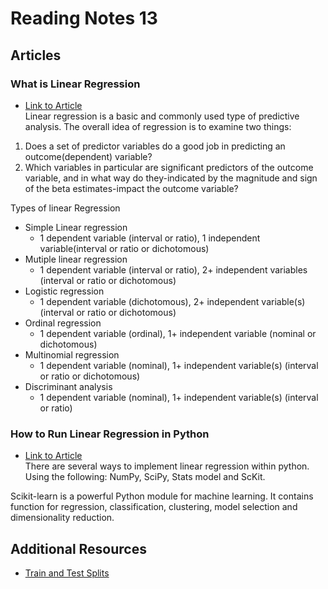 # Reading Notes 13  

## Articles  

### What is Linear Regression  
* [Link to Article](https://www.statisticssolutions.com/what-is-linear-regression/)  
Linear regression is a basic and commonly used type of predictive analysis. The overall idea of regression is to examine two things:  
1. Does a set of predictor variables do a good job in predicting an outcome(dependent) variable?  
2. Which variables in particular are significant predictors of the outcome variable, and in what way do they-indicated by the magnitude and sign of the beta estimates-impact the outcome variable?  

Types of linear Regression  
- Simple Linear regression  
    - 1 dependent variable (interval or ratio), 1 independent variable(interval or ratio or dichotomous)  
- Mutiple linear regression  
    - 1 dependent variable (interval or ratio), 2+ independent variables (interval or ratio or dichotomous)  
- Logistic regression  
    - 1 dependent variable (dichotomous), 2+ independent variable(s) (interval or ratio or dichotomous)  
- Ordinal regression  
    - 1 dependent variable (ordinal), 1+ independent variable (nominal or dichotomous)  
- Multinomial regression  
    - 1 dependent variable (nominal), 1+ independent variable(s) (interval or ratio or dichotomous)  
- Discriminant analysis  
    - 1 dependent variable (nominal), 1+ independent variable(s) (interval or ratio)  
    
### How to Run Linear Regression in Python  
* [Link to Article](https://bigdata-madesimple.com/how-to-run-linear-regression-in-python-scikit-learn/)  
There are several ways to implement linear regression within python. Using the following: NumPy, SciPy, Stats model and ScKit.  

Scikit-learn is a powerful Python module for machine learning. It contains function for regression, classification, clustering, model selection and dimensionality reduction.  


## Additional Resources  
* [Train and Test Splits](https://towardsdatascience.com/train-test-split-and-cross-validation-in-python-80b61beca4b6)  
